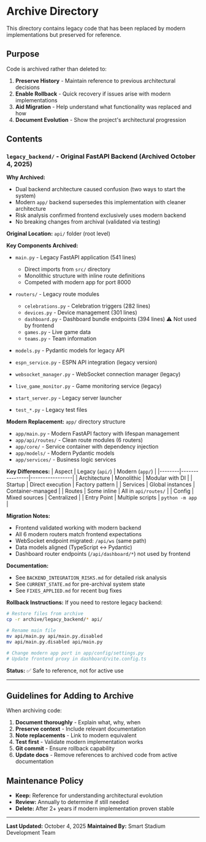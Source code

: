 # Archive Directory

This directory contains legacy code that has been replaced by modern implementations but preserved for reference.

## Purpose

Code is archived rather than deleted to:
1. **Preserve History** - Maintain reference to previous architectural decisions
2. **Enable Rollback** - Quick recovery if issues arise with modern implementations
3. **Aid Migration** - Help understand what functionality was replaced and how
4. **Document Evolution** - Show the project's architectural progression

## Contents

### `legacy_backend/` - Original FastAPI Backend (Archived October 4, 2025)

**Why Archived:**
- Dual backend architecture caused confusion (two ways to start the system)
- Modern `app/` backend supersedes this implementation with cleaner architecture
- Risk analysis confirmed frontend exclusively uses modern backend
- No breaking changes from archival (validated via testing)

**Original Location:** `api/` folder (root level)

**Key Components Archived:**
- `main.py` - Legacy FastAPI application (541 lines)
  - Direct imports from `src/` directory
  - Monolithic structure with inline route definitions
  - Competed with modern app for port 8000
  
- `routers/` - Legacy route modules
  - `celebrations.py` - Celebration triggers (282 lines)
  - `devices.py` - Device management (301 lines)
  - `dashboard.py` - Dashboard bundle endpoints (394 lines) ⚠️ Not used by frontend
  - `games.py` - Live game data
  - `teams.py` - Team information
  
- `models.py` - Pydantic models for legacy API
- `espn_service.py` - ESPN API integration (legacy version)
- `websocket_manager.py` - WebSocket connection manager (legacy)
- `live_game_monitor.py` - Game monitoring service (legacy)
- `start_server.py` - Legacy server launcher
- `test_*.py` - Legacy test files

**Modern Replacement:** `app/` directory structure
- `app/main.py` - Modern FastAPI factory with lifespan management
- `app/api/routes/` - Clean route modules (6 routers)
- `app/core/` - Service container with dependency injection
- `app/models/` - Modern Pydantic models
- `app/services/` - Business logic services

**Key Differences:**
| Aspect | Legacy (`api/`) | Modern (`app/`) |
|--------|----------------|-----------------|
| Architecture | Monolithic | Modular with DI |
| Startup | Direct execution | Factory pattern |
| Services | Global instances | Container-managed |
| Routes | Some inline | All in `api/routes/` |
| Config | Mixed sources | Centralized |
| Entry Point | Multiple scripts | `python -m app` |

**Migration Notes:**
- Frontend validated working with modern backend
- All 6 modern routers match frontend expectations
- WebSocket endpoint migrated: `/api/ws` (same path)
- Data models aligned (TypeScript ↔ Pydantic)
- Dashboard router endpoints (`/api/dashboard/*`) not used by frontend

**Documentation:**
- See `BACKEND_INTEGRATION_RISKS.md` for detailed risk analysis
- See `CURRENT_STATE.md` for pre-archival system state
- See `FIXES_APPLIED.md` for recent bug fixes

**Rollback Instructions:**
If you need to restore legacy backend:
```bash
# Restore files from archive
cp -r archive/legacy_backend/* api/

# Rename main file
mv api/main.py api/main.py.disabled
mv api/main.py.disabled api/main.py

# Change modern app port in app/config/settings.py
# Update frontend proxy in dashboard/vite.config.ts
```

**Status:** ✅ Safe to reference, not for active use

---

## Guidelines for Adding to Archive

When archiving code:

1. **Document thoroughly** - Explain what, why, when
2. **Preserve context** - Include relevant documentation
3. **Note replacements** - Link to modern equivalent
4. **Test first** - Validate modern implementation works
5. **Git commit** - Ensure rollback capability
6. **Update docs** - Remove references to archived code from active documentation

## Maintenance Policy

- **Keep:** Reference for understanding architectural evolution
- **Review:** Annually to determine if still needed
- **Delete:** After 2+ years if modern implementation proven stable

---

**Last Updated:** October 4, 2025
**Maintained By:** Smart Stadium Development Team
